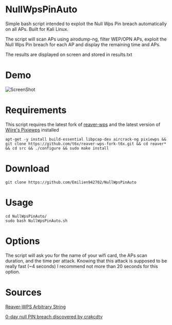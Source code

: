 # NullWpsPinAuto
Simple bash script intended to exploit the Null Wps Pin breach automatically on all APs. Built for Kali Linux.

The script will scan APs using airodump-ng, filter WEP/OPN APs, exploit the Null Wps Pin breach for each AP and display the remaining time and APs. 

The results are displayed on screen and stored in results.txt

# Demo
![ScreenShot](https://gifyu.com/images/ezgif.com-resize7d67d.gif)

# Requirements
This script requires the latest fork of [reaver-wps](https://github.com/t6x/reaver-wps-fork-t6x) and the latest version of [Wiire's Pixiewps](https://github.com/wiire/pixiewps) installed
```
apt-get -y install build-essential libpcap-dev aircrack-ng pixiewps && git clone https://github.com/t6x/reaver-wps-fork-t6x.git && cd reaver* && cd src && ./configure && sudo make install
```
# Download
```
git clone https://github.com/Emilien942702/NullWpsPinAuto
```
# Usage
```
cd NullWpsPinAuto/
sudo bash NullWpsPinAuto.sh
```
# Options
The script will ask you for the name of your wifi card, the APs scan duration, and the time per attack. Knowing that this attack is supposed to be really fast (~4 seconds) I recommend not more than 20 seconds for this option.

# Sources
[Reaver-WPS Arbitrary String](https://github.com/t6x/reaver-wps-fork-t6x/wiki/Introducing-a-new-way-to-crack-WPS:-Option--p-with-an-Arbitrary-String)

[0-day null PIN breach discovered by crakcdtv](http://www.crack-wifi.com/forum/topic-12166-0day-crack-box-sfr-nb6v-en-deux-secondes-par-pin-null.html)
